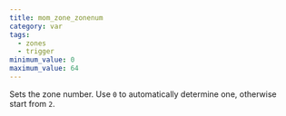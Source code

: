 ```yaml
---
title: mom_zone_zonenum
category: var
tags:
  - zones
  - trigger
minimum_value: 0
maximum_value: 64
---
```


Sets the zone number. Use `0` to automatically determine one, otherwise start from `2`.